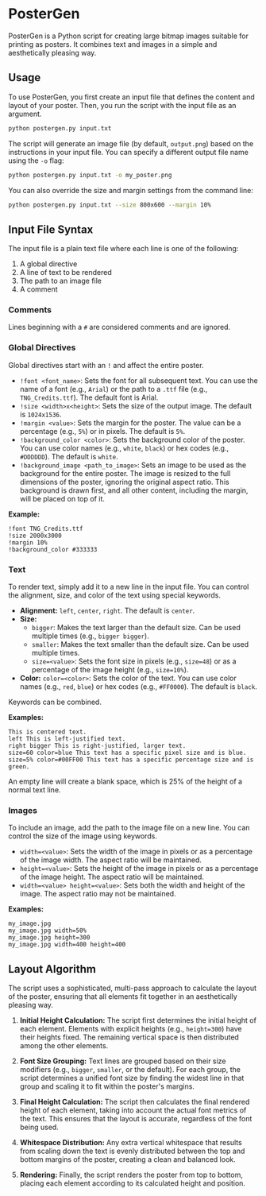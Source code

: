 # PosterGen

PosterGen is a Python script for creating large bitmap images suitable for printing as posters. It combines text and images in a simple and aesthetically pleasing way.

## Usage

To use PosterGen, you first create an input file that defines the content and layout of your poster. Then, you run the script with the input file as an argument.

```bash
python postergen.py input.txt
```

The script will generate an image file (by default, `output.png`) based on the instructions in your input file. You can specify a different output file name using the `-o` flag:

```bash
python postergen.py input.txt -o my_poster.png
```

You can also override the size and margin settings from the command line:

```bash
python postergen.py input.txt --size 800x600 --margin 10%
```

## Input File Syntax

The input file is a plain text file where each line is one of the following:

1.  A global directive
2.  A line of text to be rendered
3.  The path to an image file
4.  A comment

### Comments

Lines beginning with a `#` are considered comments and are ignored.

### Global Directives

Global directives start with an `!` and affect the entire poster.

*   `!font <font_name>`: Sets the font for all subsequent text. You can use the name of a font (e.g., `Arial`) or the path to a `.ttf` file (e.g., `TNG_Credits.ttf`). The default font is Arial.
*   `!size <width>x<height>`: Sets the size of the output image. The default is `1024x1536`.
*   `!margin <value>`: Sets the margin for the poster. The value can be a percentage (e.g., `5%`) or in pixels. The default is `5%`.
*   `!background_color <color>`: Sets the background color of the poster. You can use color names (e.g., `white`, `black`) or hex codes (e.g., `#DDDDDD`). The default is `white`.
*   `!background_image <path_to_image>`: Sets an image to be used as the background for the entire poster. The image is resized to the full dimensions of the poster, ignoring the original aspect ratio. This background is drawn first, and all other content, including the margin, will be placed on top of it.

**Example:**

```
!font TNG_Credits.ttf
!size 2000x3000
!margin 10%
!background_color #333333
```

### Text

To render text, simply add it to a new line in the input file. You can control the alignment, size, and color of the text using special keywords.

*   **Alignment:** `left`, `center`, `right`. The default is `center`.
*   **Size:**
    *   `bigger`: Makes the text larger than the default size. Can be used multiple times (e.g., `bigger bigger`).
    *   `smaller`: Makes the text smaller than the default size. Can be used multiple times.
    *   `size=<value>`: Sets the font size in pixels (e.g., `size=48`) or as a percentage of the image height (e.g., `size=10%`).
*   **Color:** `color=<color>`: Sets the color of the text. You can use color names (e.g., `red`, `blue`) or hex codes (e.g., `#FF0000`). The default is `black`.

Keywords can be combined.

**Examples:**

```
This is centered text.
left This is left-justified text.
right bigger This is right-justified, larger text.
size=60 color=blue This text has a specific pixel size and is blue.
size=5% color=#00FF00 This text has a specific percentage size and is green.
```

An empty line will create a blank space, which is 25% of the height of a normal text line.

### Images

To include an image, add the path to the image file on a new line. You can control the size of the image using keywords.

*   `width=<value>`: Sets the width of the image in pixels or as a percentage of the image width. The aspect ratio will be maintained.
*   `height=<value>`: Sets the height of the image in pixels or as a percentage of the image height. The aspect ratio will be maintained.
*   `width=<value> height=<value>`: Sets both the width and height of the image. The aspect ratio may not be maintained.

**Examples:**

```
my_image.jpg
my_image.jpg width=50%
my_image.jpg height=300
my_image.jpg width=400 height=400
```

## Layout Algorithm

The script uses a sophisticated, multi-pass approach to calculate the layout of the poster, ensuring that all elements fit together in an aesthetically pleasing way.

1.  **Initial Height Calculation:** The script first determines the initial height of each element. Elements with explicit heights (e.g., `height=300`) have their heights fixed. The remaining vertical space is then distributed among the other elements.

2.  **Font Size Grouping:** Text lines are grouped based on their size modifiers (e.g., `bigger`, `smaller`, or the default). For each group, the script determines a unified font size by finding the widest line in that group and scaling it to fit within the poster's margins.

3.  **Final Height Calculation:** The script then calculates the final rendered height of each element, taking into account the actual font metrics of the text. This ensures that the layout is accurate, regardless of the font being used.

4.  **Whitespace Distribution:** Any extra vertical whitespace that results from scaling down the text is evenly distributed between the top and bottom margins of the poster, creating a clean and balanced look.

5.  **Rendering:** Finally, the script renders the poster from top to bottom, placing each element according to its calculated height and position.